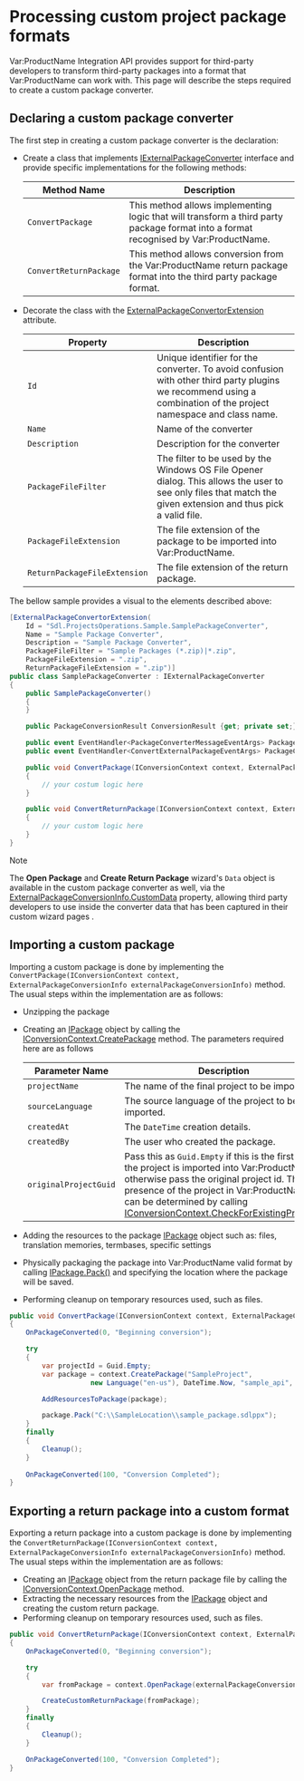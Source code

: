 # Processing custom project package formats

Var:ProductName Integration API provides support for third-party developers to transform third-party packages into a format that Var:ProductName can work with. 
This page will describe the steps required to create a custom package converter.

## Declaring a custom package converter

The first step in creating a custom package converter is the declaration:
- Create a class that implements [IExternalPackageConverter](../../api/integration/Sdl.TranslationStudioAutomation.IntegrationApi.Packaging.IExternalPackageConverter.yml) interface and provide specific implementations for the following methods:

    |Method Name| Description|
    | --------  | -----------|
    |`ConvertPackage`| This method allows implementing logic that will transform a third party package format into a format recognised by Var:ProductName. |
    |`ConvertReturnPackage`|This method allows conversion from the Var:ProductName return package format into the third party package format.|

- Decorate the class with the [ExternalPackageConvertorExtension](../../api/integration/Sdl.TranslationStudioAutomation.IntegrationApi.Extensions.ExternalPackageConvertorExtensionAttribute.yml) attribute. 
 
    | Property | Description |
    | -------- | ----------- |
    | `Id`| Unique identifier for the converter. To avoid confusion with other third party plugins we recommend using a combination of the project namespace and class name. |
    | `Name` | Name of the converter |
    | `Description` | Description for the converter |
    | `PackageFileFilter` | The filter to be used by the Windows OS File Opener dialog. This allows the user to see only files that match the given extension and thus pick a valid file. |
    |`PackageFileExtension`| The file extension of the package to be imported into Var:ProductName.|
    |`ReturnPackageFileExtension`|The file extension of the return package.|

The bellow sample provides a visual to the elements described above:

```cs
[ExternalPackageConvertorExtension(
    Id = "Sdl.ProjectsOperations.Sample.SamplePackageConverter",
    Name = "Sample Package Converter",
    Description = "Sample Package Converter",
    PackageFileFilter = "Sample Packages (*.zip)|*.zip",
    PackageFileExtension = ".zip",
    ReturnPackageFileExtension = ".zip")]
public class SamplePackageConverter : IExternalPackageConverter
{
    public SamplePackageConverter()
    {
    }

    public PackageConversionResult ConversionResult {get; private set;}

    public event EventHandler<PackageConverterMessageEventArgs> PackageMessage;
    public event EventHandler<ConvertExternalPackageEventArgs> PackageConverted;

    public void ConvertPackage(IConversionContext context, ExternalPackageConversionInfo externalPackageConversionInfo)
    {
        // your costum logic here
    }

    public void ConvertReturnPackage(IConversionContext context, ExternalPackageConversionInfo externalPackageConversionInfo)
    {
        // your custom logic here
    }
}
```

> [!NOTE]
> The __Open Package__ and __Create Return Package__ wizard's `Data` object is available in the custom package converter as well, via the [ExternalPackageConversionInfo.CustomData](../../api/integration/Sdl.TranslationStudioAutomation.IntegrationApi.Packaging.ExternalPackageConversionInfo.yml#Sdl_TranslationStudioAutomation_IntegrationApi_Packaging_ExternalPackageConversionInfo_CustomData) property, allowing third party developers to use inside the converter data that has been captured in their custom wizard pages .

## Importing a custom package
Importing a custom package is done by implementing the `ConvertPackage(IConversionContext context, ExternalPackageConversionInfo externalPackageConversionInfo)` method. The usual steps within the implementation are as follows:
- Unzipping the package
- Creating an [IPackage](../../api/projectautomation/Sdl.ProjectAutomation.Core.IPackage.yml) object by calling the [IConversionContext.CreatePackage](../../api/integration/Sdl.TranslationStudioAutomation.IntegrationApi.Packaging.IConversionContext.yml#Sdl_TranslationStudioAutomation_IntegrationApi_Packaging_IConversionContext_CreatePackage_System_String_Sdl_Core_Globalization_Language_System_DateTime_System_String_System_Guid_) method. The parameters required here are as follows

    | Parameter Name | Description |
    | -------------- | ----------- |
    |`projectName`| The name of the final project to be imported. |
    |`sourceLanguage`| The source language of the project to be imported. |
    |`createdAt`| The `DateTime` creation details. |
    |`createdBy`| The user who created the package. |
    |`originalProjectGuid`| Pass this as `Guid.Empty` if this is the first time the project is imported into Var:ProductName, otherwise pass the original project id. The presence of the project in Var:ProductName can be determined by calling [IConversionContext.CheckForExistingProject()](../../api/integration/Sdl.TranslationStudioAutomation.IntegrationApi.Packaging.IConversionContext.yml#Sdl_TranslationStudioAutomation_IntegrationApi_Packaging_IConversionContext_CheckForExistingProject_System_Guid_) 
- Adding the resources to the package [IPackage](../../api/projectautomation/Sdl.ProjectAutomation.Core.IPackage.yml) object such as: files, translation memories, termbases, specific settings
- Physically packaging the package into Var:ProductName valid format by calling [IPackage.Pack()](../../api/projectautomation/Sdl.ProjectAutomation.Core.IPackage.yml#Sdl_ProjectAutomation_Core_IPackage_Pack_System_String_) and specifying the location where the package will be saved.
- Performing cleanup on temporary resources used, such as files.

```cs
public void ConvertPackage(IConversionContext context, ExternalPackageConversionInfo externalPackageConversionInfo)
{
    OnPackageConverted(0, "Beginning conversion");

    try
    {
        var projectId = Guid.Empty;              
        var package = context.CreatePackage("SampleProject", 
                    new Language("en-us"), DateTime.Now, "sample_api", projectId);

        AddResourcesToPackage(package);

        package.Pack("C:\\SampleLocation\\sample_package.sdlppx");
    }
    finally
    {
        Cleanup();
    }
     
    OnPackageConverted(100, "Conversion Completed");
}
```

## Exporting a return package into a custom format
Exporting a return package into a custom package is done by implementing the `ConvertReturnPackage(IConversionContext context, ExternalPackageConversionInfo externalPackageConversionInfo)` method. The usual steps within the implementation are as follows:
- Creating an [IPackage](../../api/projectautomation/Sdl.ProjectAutomation.Core.IPackage.yml) object from the return package file by calling the [IConversionContext.OpenPackage](../../api/integration/Sdl.TranslationStudioAutomation.IntegrationApi.Packaging.IConversionContext.yml#Sdl_TranslationStudioAutomation_IntegrationApi_Packaging_IConversionContext_OpenPackage_System_String_) method. 
- Extracting the necessary resources from the [IPackage](../../api/projectautomation/Sdl.ProjectAutomation.Core.IPackage.yml) object and creating the custom return package.
- Performing cleanup on temporary resources used, such as files.

```cs
public void ConvertReturnPackage(IConversionContext context, ExternalPackageConversionInfo externalPackageConversionInfo)
{
    OnPackageConverted(0, "Beginning conversion");

    try
    {
        var fromPackage = context.OpenPackage(externalPackageConversionInfo.FromPackagePath);

        CreateCustomReturnPackage(fromPackage);
    }
    finally
    {
        Cleanup();
    }

    OnPackageConverted(100, "Conversion Completed");
}
```

